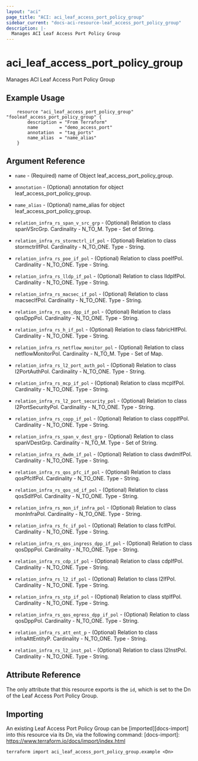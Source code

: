 ```yaml
---
layout: "aci"
page_title: "ACI: aci_leaf_access_port_policy_group"
sidebar_current: "docs-aci-resource-leaf_access_port_policy_group"
description: |-
  Manages ACI Leaf Access Port Policy Group
---
```


# aci_leaf_access_port_policy_group #
Manages ACI Leaf Access Port Policy Group

## Example Usage ##

```hcl
	resource "aci_leaf_access_port_policy_group" "fooleaf_access_port_policy_group" {
		description = "From Terraform"
		name        = "demo_access_port"
		annotation  = "tag_ports"
		name_alias  = "name_alias"
	} 
```
## Argument Reference ##
* `name` - (Required) name of Object leaf_access_port_policy_group.
* `annotation` - (Optional) annotation for object leaf_access_port_policy_group.
* `name_alias` - (Optional) name_alias for object leaf_access_port_policy_group.

* `relation_infra_rs_span_v_src_grp` - (Optional) Relation to class spanVSrcGrp. Cardinality - N_TO_M. Type - Set of String.
                
* `relation_infra_rs_stormctrl_if_pol` - (Optional) Relation to class stormctrlIfPol. Cardinality - N_TO_ONE. Type - String.
                
* `relation_infra_rs_poe_if_pol` - (Optional) Relation to class poeIfPol. Cardinality - N_TO_ONE. Type - String.
                
* `relation_infra_rs_lldp_if_pol` - (Optional) Relation to class lldpIfPol. Cardinality - N_TO_ONE. Type - String.
                
* `relation_infra_rs_macsec_if_pol` - (Optional) Relation to class macsecIfPol. Cardinality - N_TO_ONE. Type - String.
                
* `relation_infra_rs_qos_dpp_if_pol` - (Optional) Relation to class qosDppPol. Cardinality - N_TO_ONE. Type - String.
                
* `relation_infra_rs_h_if_pol` - (Optional) Relation to class fabricHIfPol. Cardinality - N_TO_ONE. Type - String.
                
* `relation_infra_rs_netflow_monitor_pol` - (Optional) Relation to class netflowMonitorPol. Cardinality - N_TO_M. Type - Set of Map.
                
* `relation_infra_rs_l2_port_auth_pol` - (Optional) Relation to class l2PortAuthPol. Cardinality - N_TO_ONE. Type - String.
                
* `relation_infra_rs_mcp_if_pol` - (Optional) Relation to class mcpIfPol. Cardinality - N_TO_ONE. Type - String.
                
* `relation_infra_rs_l2_port_security_pol` - (Optional) Relation to class l2PortSecurityPol. Cardinality - N_TO_ONE. Type - String.
                
* `relation_infra_rs_copp_if_pol` - (Optional) Relation to class coppIfPol. Cardinality - N_TO_ONE. Type - String.
                
* `relation_infra_rs_span_v_dest_grp` - (Optional) Relation to class spanVDestGrp. Cardinality - N_TO_M. Type - Set of String.
                
* `relation_infra_rs_dwdm_if_pol` - (Optional) Relation to class dwdmIfPol. Cardinality - N_TO_ONE. Type - String.
                
* `relation_infra_rs_qos_pfc_if_pol` - (Optional) Relation to class qosPfcIfPol. Cardinality - N_TO_ONE. Type - String.
                
* `relation_infra_rs_qos_sd_if_pol` - (Optional) Relation to class qosSdIfPol. Cardinality - N_TO_ONE. Type - String.
                
* `relation_infra_rs_mon_if_infra_pol` - (Optional) Relation to class monInfraPol. Cardinality - N_TO_ONE. Type - String.
                
* `relation_infra_rs_fc_if_pol` - (Optional) Relation to class fcIfPol. Cardinality - N_TO_ONE. Type - String.
                
* `relation_infra_rs_qos_ingress_dpp_if_pol` - (Optional) Relation to class qosDppPol. Cardinality - N_TO_ONE. Type - String.
                
* `relation_infra_rs_cdp_if_pol` - (Optional) Relation to class cdpIfPol. Cardinality - N_TO_ONE. Type - String.
                
* `relation_infra_rs_l2_if_pol` - (Optional) Relation to class l2IfPol. Cardinality - N_TO_ONE. Type - String.
                
* `relation_infra_rs_stp_if_pol` - (Optional) Relation to class stpIfPol. Cardinality - N_TO_ONE. Type - String.
                
* `relation_infra_rs_qos_egress_dpp_if_pol` - (Optional) Relation to class qosDppPol. Cardinality - N_TO_ONE. Type - String.
                
* `relation_infra_rs_att_ent_p` - (Optional) Relation to class infraAttEntityP. Cardinality - N_TO_ONE. Type - String.
                
* `relation_infra_rs_l2_inst_pol` - (Optional) Relation to class l2InstPol. Cardinality - N_TO_ONE. Type - String.
                


## Attribute Reference

The only attribute that this resource exports is the `id`, which is set to the
Dn of the Leaf Access Port Policy Group.

## Importing ##

An existing Leaf Access Port Policy Group can be [imported][docs-import] into this resource via its Dn, via the following command:
[docs-import]: https://www.terraform.io/docs/import/index.html


```
terraform import aci_leaf_access_port_policy_group.example <Dn>
```